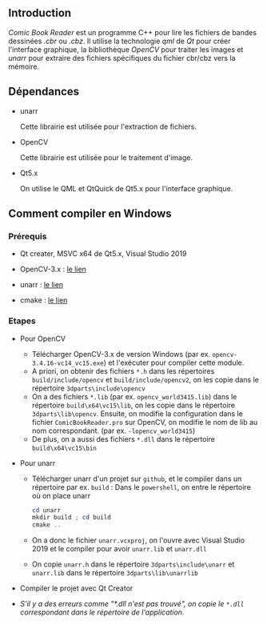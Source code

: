 ## Introduction

*Comic Book Reader* est un programme C++ pour lire les fichiers de bandes dessinées *.cbr* ou *.cbz*. Il utilise la technologie *qml* de *Qt* pour créer l'interface graphique, la bibliothèque *OpenCV* pour traiter les images et *unarr* pour extraire des fichiers spécifiques du fichier cbr/cbz vers la mémoire.

## Dépendances
- unarr

  Cette librairie est utilisée pour l'extraction de fichiers.

- OpenCV

  Cette librairie est utilisée pour le traitement d'image.

- Qt5.x

  On utilise le QML et QtQuick de Qt5.x pour l'interface graphique.

## Comment compiler en Windows
### Prérequis

- Qt creater, MSVC x64 de Qt5.x, Visual Studio 2019

- OpenCV-3.x : [le lien](https://opencv.org/releases/)
- unarr : [le lien](https://github.com/selmf/unarr)
- cmake : [le lien](https://cmake.org/download/)

### Etapes

- Pour OpenCV

  - Télécharger OpenCV-3.x de version Windows (par ex. `opencv-3.4.16-vc14_vc15.exe`) et l'exécuter pour compiler cette module.
  - A priori, on obtenir des fichiers `*.h` dans les répertoires `build/include/opencv` et `build/include/opencv2`, on les copie dans le répertoire `3dparts\include\opencv`
  - On a des fichiers `*.lib` (par ex. `opencv_world3415.lib`) dans le répertoire `build\x64\vc15\lib`, on les copie dans le répertoire `3dparts\lib\opencv`. Ensuite, on modifie la configuration dans le fichier `ComicBookReader.pro` sur OpenCV, on modifie le nom de lib au nom correspondant. (par ex. `-lopencv_world3415`)
  - De plus, on a aussi des fichiers `*.dll` dans le répertoire `build\x64\vc15\bin`

- Pour unarr

  - Télécharger unarr d'un projet sur `github`, et le compiler dans un répertoire par ex. `build` : Dans le `powershell`, on entre le répertoire où on place unarr

    ```powershell
    cd unarr
    mkdir build ; cd build
    cmake ..
    ```

  - On a donc le fichier `unarr.vcxproj`, on l'ouvre avec Visual Studio 2019 et le compiler pour avoir `unarr.lib` et `unarr.dll`

  - On copie `unarr.h` dans le répertoire `3dparts\include\unarr` et `unarr.lib` dans le répertoire `3dparts\lib\unarrlib`

- Compiler le projet avec Qt Creator
- *S'il y a des erreurs comme "\*.dll n'est pas trouvé", on copie le `*.dll` correspondant dans le répertoire de l'application.*
